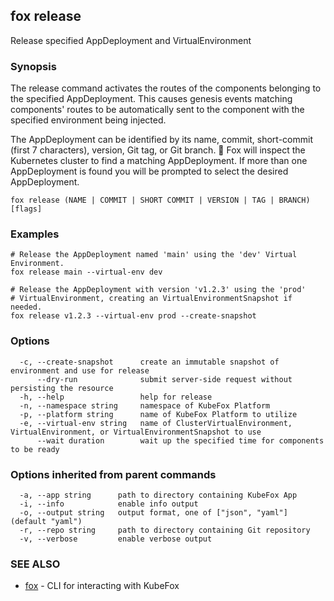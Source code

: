 ## fox release

Release specified AppDeployment and VirtualEnvironment

### Synopsis

The release command activates the routes of the components belonging to the 
specified AppDeployment. This causes genesis events matching components' routes
to be automatically sent to the component with the specified environment being 
injected.

The AppDeployment can be identified by its name, commit, short-commit (first 7 
characters), version, Git tag, or Git branch. 🦊 Fox will inspect the Kubernetes
cluster to find a matching AppDeployment. If more than one AppDeployment is
found you will be prompted to select the desired AppDeployment.

```
fox release (NAME | COMMIT | SHORT COMMIT | VERSION | TAG | BRANCH) [flags]
```

### Examples

```
# Release the AppDeployment named 'main' using the 'dev' Virtual Environment.
fox release main --virtual-env dev

# Release the AppDeployment with version 'v1.2.3' using the 'prod' 
# VirtualEnvironment, creating an VirtualEnvironmentSnapshot if needed.
fox release v1.2.3 --virtual-env prod --create-snapshot
```

### Options

```
  -c, --create-snapshot      create an immutable snapshot of environment and use for release
      --dry-run              submit server-side request without persisting the resource
  -h, --help                 help for release
  -n, --namespace string     namespace of KubeFox Platform
  -p, --platform string      name of KubeFox Platform to utilize
  -e, --virtual-env string   name of ClusterVirtualEnvironment, VirtualEnvironment, or VirtualEnvironmentSnapshot to use
      --wait duration        wait up the specified time for components to be ready
```

### Options inherited from parent commands

```
  -a, --app string      path to directory containing KubeFox App
  -i, --info            enable info output
  -o, --output string   output format, one of ["json", "yaml"] (default "yaml")
  -r, --repo string     path to directory containing Git repository
  -v, --verbose         enable verbose output
```

### SEE ALSO

* [fox](fox.md)	 - CLI for interacting with KubeFox

